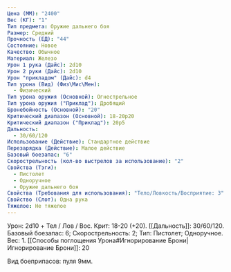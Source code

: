 ```yaml
---
Цена (ММ): "2400"
Вес (КГ): "1"
Тип предмета: Оружие дальнего боя
Размер: Средний
Прочность (ЕД): "44"
Состояние: Новое
Качество: Обычное
Материал: Железо
Урон 1 рука (Дайс): 2d10
Урон 2 руки (Дайс): 2d10
Урон "прикладом" (Дайс): d4
Тип урона (Вид) (Физ\Мис\Мен):
  - Физический
Тип урона оружия (Основной): Огнестрельное
Тип урона оружия ("Приклад"): Дробящий
Бронебойность (Основной): "20"
Критический диапазон (Основной): 18-20р20
Критический диапазон ("Приклад"): 20р5
Дальность:
  - 30/60/120
Использование (Действие): Стандартное действие
Перезарядка (Действие): Малое действие
Базовый боезапас: "6"
Скорострельность (кол-во выстрелов за использование): "2"
Свойства (Тэги):
  - Пистолет
  - Одноручное
  - Оружие дальнего боя
Свойства (Требования для использования): "Тело/Ловкость/Восприятие: 3"
Свойство (Слот): Одна рука
Тяжелое: Не тяжелое
---
```

Урон: 2d10 + Тел / Лов / Вос. Крит: 18-20 (+20). [[Дальность]]: 30/60/120. Базовый боезапас: 6; Скорострельность: 2; Тип: Пистолет; Одноручное. Вес: 1.
[[Способы поглощения Урона#Игнорирование Брони|Игнорирование Брони]]: 20

Вид боеприпасов: пуля 9мм.

